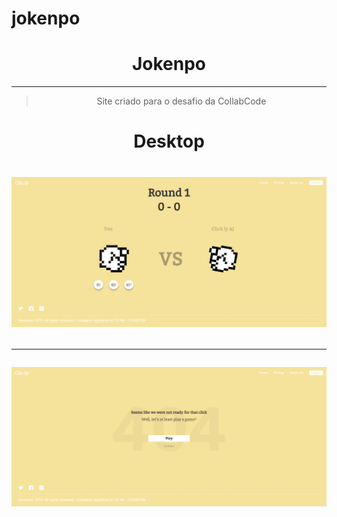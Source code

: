 # jokenpo

<h1 align="center">
    Jokenpo
</h1>

---

<blockquote align="center">
	Site criado para o desafio da CollabCode
</blockquote>

<h1 align="center">
  Desktop
</h1>
<h1 align="center">
  <img alt="Layout mobile" src="./img/layout-combat.png" />

---

  <img alt="Layout mobile" src="./img/layout-404.png" />
</h1>
